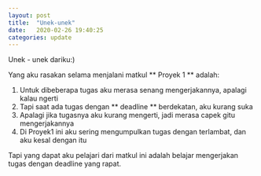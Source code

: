 ```yaml
---
layout: post
title:  "Unek-unek"
date:   2020-02-26 19:40:25
categories: update
---
```


Unek - unek dariku:)

Yang aku rasakan selama menjalani matkul ** Proyek 1 ** adalah:
1. Untuk dibeberapa tugas aku merasa senang mengerjakannya, apalagi kalau ngerti
2. Tapi saat ada tugas dengan ** deadline ** berdekatan, aku kurang suka
3. Apalagi jika tugasnya aku kurang mengerti, jadi merasa capek gitu mengerjakannya
4. Di Proyek1 ini aku sering mengumpulkan tugas dengan terlambat, dan aku kesal dengan itu

Tapi yang dapat aku pelajari dari matkul ini adalah belajar mengerjakan tugas dengan deadline yang rapat.

